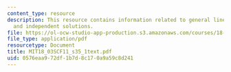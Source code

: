 ```yaml
---
content_type: resource
description: This resource contains information related to general linear ODE systems
  and independent solutions.
file: https://ol-ocw-studio-app-production.s3.amazonaws.com/courses/18-03sc-differential-equations-fall-2011/0576eaa972df1b7d8c170a9a59c8d241_MIT18_03SCF11_s35_1text.pdf
file_type: application/pdf
resourcetype: Document
title: MIT18_03SCF11_s35_1text.pdf
uid: 0576eaa9-72df-1b7d-8c17-0a9a59c8d241
---
```

